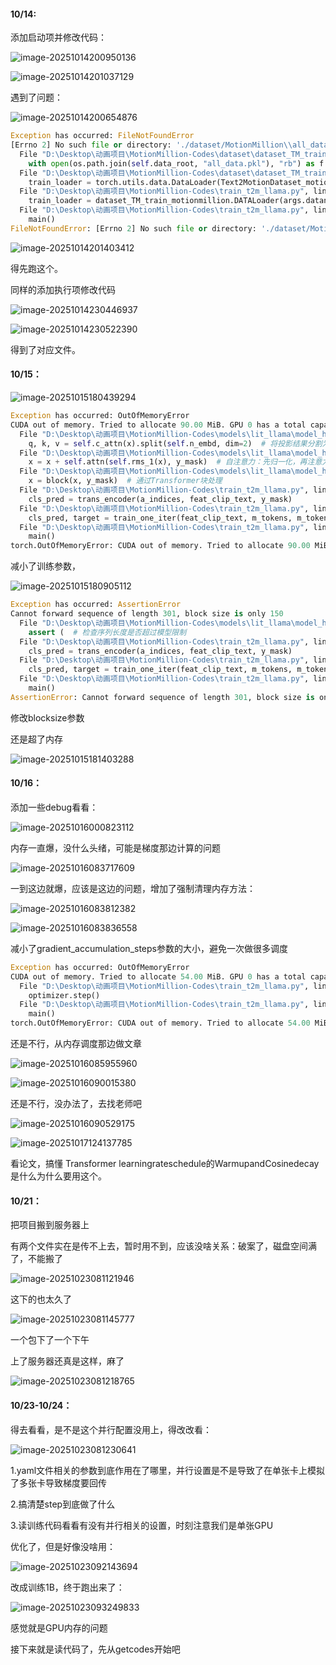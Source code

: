 #### 10/14:

添加启动项并修改代码：

![image-20251014200950136](Transform%E8%AE%AD%E7%BB%83%E6%B5%81%E7%A8%8B.assets/image-20251014200950136.png)

![image-20251014201037129](Transform%E8%AE%AD%E7%BB%83%E6%B5%81%E7%A8%8B.assets/image-20251014201037129.png)

遇到了问题：

![image-20251014200654876](Transform%E8%AE%AD%E7%BB%83%E6%B5%81%E7%A8%8B.assets/image-20251014200654876.png)

```python
Exception has occurred: FileNotFoundError
[Errno 2] No such file or directory: './dataset/MotionMillion\\all_data.pkl'
  File "D:\Desktop\动画项目\MotionMillion-Codes\dataset\dataset_TM_train_motionmillion.py", line 97, in __init__
    with open(os.path.join(self.data_root, "all_data.pkl"), "rb") as f:
  File "D:\Desktop\动画项目\MotionMillion-Codes\dataset\dataset_TM_train_motionmillion.py", line 214, in DATALoader
    train_loader = torch.utils.data.DataLoader(Text2MotionDataset_motionmillion(dataset_name, clip_model = clip_model, text_encode = text_encode, text_sum_way = text_sum_way, comp_device = comp_device, split = split, codebook_size = codebook_size, tokenizer_name = tokenizer_name, unit_length=unit_length, debug=debug, motion_type=motion_type, text_type=text_type, version=version),
  File "D:\Desktop\动画项目\MotionMillion-Codes\train_t2m_llama.py", line 324, in main
    train_loader = dataset_TM_train_motionmillion.DATALoader(args.dataname, args.batch_size, args.nb_code, args.vq_name, args.train_split, clip_model, args.text_encode, args.text_sum_way, comp_device, motion_type=args.motion_type, text_type=args.text_type, version=args.version, unit_length=2**args.down_t, debug=args.debug, num_workers=args.num_workers)
  File "D:\Desktop\动画项目\MotionMillion-Codes\train_t2m_llama.py", line 435, in <module>
    main()
FileNotFoundError: [Errno 2] No such file or directory: './dataset/MotionMillion\\all_data.pkl'
```

![image-20251014201403412](Transform%E8%AE%AD%E7%BB%83%E6%B5%81%E7%A8%8B.assets/image-20251014201403412.png)

得先跑这个。

同样的添加执行项修改代码

![image-20251014230446937](Transform%E8%AE%AD%E7%BB%83%E6%B5%81%E7%A8%8B.assets/image-20251014230446937.png)

![image-20251014230522390](Transform%E8%AE%AD%E7%BB%83%E6%B5%81%E7%A8%8B.assets/image-20251014230522390.png)

得到了对应文件。





#### 10/15：

![image-20251015180439294](Transform%E8%AE%AD%E7%BB%83%E6%B5%81%E7%A8%8B.assets/image-20251015180439294.png)

```python
Exception has occurred: OutOfMemoryError
CUDA out of memory. Tried to allocate 90.00 MiB. GPU 0 has a total capacity of 15.92 GiB of which 0 bytes is free. Of the allocated memory 28.16 GiB is allocated by PyTorch, and 1.59 GiB is reserved by PyTorch but unallocated. If reserved but unallocated memory is large try setting PYTORCH_CUDA_ALLOC_CONF=expandable_segments:True to avoid fragmentation.  See documentation for Memory Management  (https://pytorch.org/docs/stable/notes/cuda.html#environment-variables)
  File "D:\Desktop\动画项目\MotionMillion-Codes\models\lit_llama\model_hf.py", line 718, in forward
    q, k, v = self.c_attn(x).split(self.n_embd, dim=2)  # 将投影结果分割为Q、K、V
  File "D:\Desktop\动画项目\MotionMillion-Codes\models\lit_llama\model_hf.py", line 605, in forward
    x = x + self.attn(self.rms_1(x), y_mask)  # 自注意力：先归一化，再注意力，最后残差连接
  File "D:\Desktop\动画项目\MotionMillion-Codes\models\lit_llama\model_hf.py", line 244, in forward
    x = block(x, y_mask)  # 通过Transformer块处理
  File "D:\Desktop\动画项目\MotionMillion-Codes\train_t2m_llama.py", line 131, in train_one_iter
    cls_pred = trans_encoder(a_indices, feat_clip_text, y_mask)
  File "D:\Desktop\动画项目\MotionMillion-Codes\train_t2m_llama.py", line 356, in main
    cls_pred, target = train_one_iter(feat_clip_text, m_tokens, m_tokens_len, y_mask, trans_encoder, args, comp_device)
  File "D:\Desktop\动画项目\MotionMillion-Codes\train_t2m_llama.py", line 435, in <module>
    main()
torch.OutOfMemoryError: CUDA out of memory. Tried to allocate 90.00 MiB. GPU 0 has a total capacity of 15.92 GiB of which 0 bytes is free. Of the allocated memory 28.16 GiB is allocated by PyTorch, and 1.59 GiB is reserved by PyTorch but unallocated. If reserved but unallocated memory is large try setting PYTORCH_CUDA_ALLOC_CONF=expandable_segments:True to avoid fragmentation.  See documentation for Memory Management  (https://pytorch.org/docs/stable/notes/cuda.html#environment-variables)
```

减小了训练参数，

![image-20251015180905112](Transform%E8%AE%AD%E7%BB%83%E6%B5%81%E7%A8%8B.assets/image-20251015180905112.png)
```python
Exception has occurred: AssertionError
Cannot forward sequence of length 301, block size is only 150
  File "D:\Desktop\动画项目\MotionMillion-Codes\models\lit_llama\model_hf.py", line 231, in forward
    assert (  # 检查序列长度是否超过模型限制
  File "D:\Desktop\动画项目\MotionMillion-Codes\train_t2m_llama.py", line 131, in train_one_iter
    cls_pred = trans_encoder(a_indices, feat_clip_text, y_mask)
  File "D:\Desktop\动画项目\MotionMillion-Codes\train_t2m_llama.py", line 376, in main
    cls_pred, target = train_one_iter(feat_clip_text, m_tokens, m_tokens_len, y_mask, trans_encoder, args, comp_device)
  File "D:\Desktop\动画项目\MotionMillion-Codes\train_t2m_llama.py", line 455, in <module>
    main()
AssertionError: Cannot forward sequence of length 301, block size is only 150
```

修改blocksize参数

还是超了内存

![image-20251015181403288](Transform%E8%AE%AD%E7%BB%83%E6%B5%81%E7%A8%8B.assets/image-20251015181403288.png)





#### 10/16：

添加一些debug看看：

![image-20251016000823112](Transform%E8%AE%AD%E7%BB%83%E6%B5%81%E7%A8%8B.assets/image-20251016000823112.png)

内存一直爆，没什么头绪，可能是梯度那边计算的问题



![image-20251016083717609](Transform%E8%AE%AD%E7%BB%83%E6%B5%81%E7%A8%8B.assets/image-20251016083717609.png)

一到这边就爆，应该是这边的问题，增加了强制清理内存方法：

![image-20251016083812382](Transform%E8%AE%AD%E7%BB%83%E6%B5%81%E7%A8%8B.assets/image-20251016083812382.png)

![image-20251016083836558](Transform%E8%AE%AD%E7%BB%83%E6%B5%81%E7%A8%8B.assets/image-20251016083836558.png)

减小了gradient_accumulation_steps参数的大小，避免一次做很多调度

```python
Exception has occurred: OutOfMemoryError
CUDA out of memory. Tried to allocate 54.00 MiB. GPU 0 has a total capacity of 15.92 GiB of which 0 bytes is free. Of the allocated memory 27.90 GiB is allocated by PyTorch, and 1.84 GiB is reserved by PyTorch but unallocated. If reserved but unallocated memory is large try setting PYTORCH_CUDA_ALLOC_CONF=expandable_segments:True to avoid fragmentation.  See documentation for Memory Management  (https://pytorch.org/docs/stable/notes/cuda.html#environment-variables)
  File "D:\Desktop\动画项目\MotionMillion-Codes\train_t2m_llama.py", line 421, in main
    optimizer.step()
  File "D:\Desktop\动画项目\MotionMillion-Codes\train_t2m_llama.py", line 485, in <module>
    main()
torch.OutOfMemoryError: CUDA out of memory. Tried to allocate 54.00 MiB. GPU 0 has a total capacity of 15.92 GiB of which 0 bytes is free. Of the allocated memory 27.90 GiB is allocated by PyTorch, and 1.84 GiB is reserved by PyTorch but unallocated. If reserved but unallocated memory is large try setting PYTORCH_CUDA_ALLOC_CONF=expandable_segments:True to avoid fragmentation.  See documentation for Memory Management  (https://pytorch.org/docs/stable/notes/cuda.html#environment-variables)
```

还是不行，从内存调度那边做文章

![image-20251016085955960](Transform%E8%AE%AD%E7%BB%83%E6%B5%81%E7%A8%8B.assets/image-20251016085955960.png)

![image-20251016090015380](Transform%E8%AE%AD%E7%BB%83%E6%B5%81%E7%A8%8B.assets/image-20251016090015380.png)

还是不行，没办法了，去找老师吧

![image-20251016090529175](Transform%E8%AE%AD%E7%BB%83%E6%B5%81%E7%A8%8B.assets/image-20251016090529175.png)





![image-20251017124137785](Transform%E8%AE%AD%E7%BB%83%E6%B5%81%E7%A8%8B.assets/image-20251017124137785.png)

看论文，搞懂 Transformer learningrateschedule的WarmupandCosinedecay是什么为什么要用这个。



#### 10/21：

把项目搬到服务器上

有两个文件实在是传不上去，暂时用不到，应该没啥关系：破案了，磁盘空间满了，不能搬了

![image-20251023081121946](Transform%E8%AE%AD%E7%BB%83%E6%B5%81%E7%A8%8B.assets/image-20251023081121946.png)

这下的也太久了

![image-20251023081145777](Transform%E8%AE%AD%E7%BB%83%E6%B5%81%E7%A8%8B.assets/image-20251023081145777.png)

一个包下了一个下午



上了服务器还真是这样，麻了

![image-20251023081218765](Transform%E8%AE%AD%E7%BB%83%E6%B5%81%E7%A8%8B.assets/image-20251023081218765.png)



#### 10/23-10/24：

得去看看，是不是这个并行配置没用上，得改改看：

![image-20251023081230641](Transform%E8%AE%AD%E7%BB%83%E6%B5%81%E7%A8%8B.assets/image-20251023081230641.png)

1.yaml文件相关的参数到底作用在了哪里，并行设置是不是导致了在单张卡上模拟了多张卡导致梯度要回传

2.搞清楚step到底做了什么

3.读训练代码看看有没有并行相关的设置，时刻注意我们是单张GPU

优化了，但是好像没啥用：

![image-20251023092143694](Transform%E8%AE%AD%E7%BB%83%E6%B5%81%E7%A8%8B.assets/image-20251023092143694.png)

改成训练1B，终于跑出来了：

![image-20251023093249833](Transform%E8%AE%AD%E7%BB%83%E6%B5%81%E7%A8%8B.assets/image-20251023093249833.png)

感觉就是GPU内存的问题



接下来就是读代码了，先从getcodes开始吧

